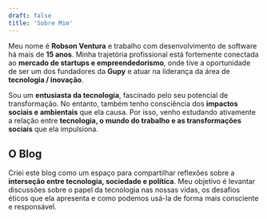 ```yaml
---
draft: false
title: 'Sobre Mim'
---
```


Meu nome é **Robson Ventura** e trabalho com desenvolvimento de software há mais de **15 anos**. Minha trajetória profissional está fortemente conectada ao **mercado de startups e empreendedorismo**, onde tive a oportunidade de ser um dos fundadores da **Gupy** e atuar na liderança da área de **tecnologia / inovação**.

Sou um **entusiasta da tecnologia**, fascinado pelo seu potencial de transformação. No entanto, também tenho consciência dos **impactos sociais e ambientais** que ela causa. Por isso, venho estudando ativamente a relação entre **tecnologia, o mundo do trabalho e as transformações sociais** que ela impulsiona.

## O Blog

Criei este blog como um espaço para compartilhar reflexões sobre a **interseção entre tecnologia, sociedade e política**. Meu objetivo é levantar discussões sobre o papel da tecnologia nas nossas vidas, os desafios éticos que ela apresenta e como podemos usá-la de forma mais consciente e responsável.

